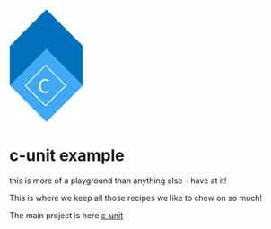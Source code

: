 ![logo](https://github.com/cunit/cunit/raw/master/art/logo.png)

# c-unit example

this is more of a playground than anything else - have at it!

This is where we keep all those recipes we like
to chew on so much!

The main project is here [c-unit](https://github.com/cunit/cunit)